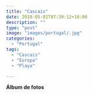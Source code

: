 ```yaml
---
title: "Cascais"
date: 2018-05-01T07:39:12+10:00
description: ""
type: "post"
image: "images/portugal/.jpg"
categories: 
  - "Portugal"
tags:
  - "Cascais"
  - "Europa"
  - "Playa"

---
```


**Álbum de fotos**

